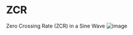 # ZCR
Zero Crossing Rate (ZCR) in a Sine Wave
![image](https://github.com/user-attachments/assets/384f3352-85d7-4458-a9e7-a9686f2a41b4)
